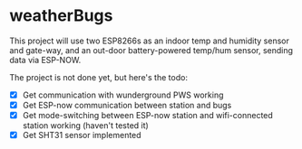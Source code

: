 # weatherBugs
This project will use two ESP8266s as an indoor temp and humidity sensor and gate-way, and an out-door
battery-powered temp/hum sensor, sending data via ESP-NOW.

The project is not done yet, but here's the todo:

- [x] Get communication with wunderground PWS working
- [x] Get ESP-now communication between station and bugs
- [x] Get mode-switching between ESP-now station and wifi-connected station working (haven't tested it)
- [x] Get SHT31 sensor implemented
